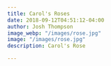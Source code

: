 ```yaml
---
title: Carol's Roses
date: 2018-09-12T04:51:12-04:00
author: Josh Thompson
image_webp: "/images/rose.jpg"
image: "/images/rose.jpg"
description: Carol's Rose

---
```

